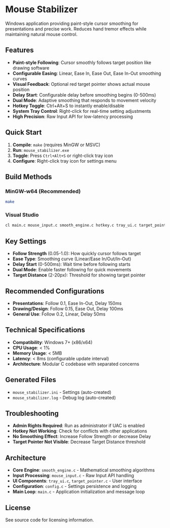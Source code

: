 # Mouse Stabilizer

Windows application providing paint-style cursor smoothing for presentations and precise work. Reduces hand tremor effects while maintaining natural mouse control.

## Features

- **Paint-style Following**: Cursor smoothly follows target position like drawing software
- **Configurable Easing**: Linear, Ease In, Ease Out, Ease In-Out smoothing curves  
- **Visual Feedback**: Optional red target pointer shows actual mouse position
- **Delay Start**: Configurable delay before smoothing begins (0-500ms)
- **Dual Mode**: Adaptive smoothing that responds to movement velocity
- **Hotkey Toggle**: Ctrl+Alt+S to instantly enable/disable
- **System Tray Control**: Right-click for real-time setting adjustments
- **High Precision**: Raw Input API for low-latency processing

## Quick Start

1. **Compile**: `make` (requires MinGW or MSVC)
2. **Run**: `mouse_stabilizer.exe`  
3. **Toggle**: Press `Ctrl+Alt+S` or right-click tray icon
4. **Configure**: Right-click tray icon for settings menu

## Build Methods

### MinGW-w64 (Recommended)
```bash
make
```

### Visual Studio
```bash
cl main.c mouse_input.c smooth_engine.c hotkey.c tray_ui.c target_pointer.c config.c /Fe:mouse_stabilizer.exe user32.lib kernel32.lib shell32.lib gdi32.lib
```

## Key Settings

- **Follow Strength** (0.05-1.0): How quickly cursor follows target
- **Ease Type**: Smoothing curve (Linear/Ease In/Out/In-Out)  
- **Delay Start** (0-500ms): Wait time before following starts
- **Dual Mode**: Enable faster following for quick movements
- **Target Distance** (2-20px): Threshold for showing target pointer

## Recommended Configurations

- **Presentations**: Follow 0.1, Ease In-Out, Delay 150ms
- **Drawing/Design**: Follow 0.15, Ease Out, Delay 100ms  
- **General Use**: Follow 0.2, Linear, Delay 50ms

## Technical Specifications

- **Compatibility**: Windows 7+ (x86/x64)
- **CPU Usage**: < 1%
- **Memory Usage**: < 5MB  
- **Latency**: < 8ms (configurable update interval)
- **Architecture**: Modular C codebase with separated concerns

## Generated Files

- `mouse_stabilizer.ini` - Settings (auto-created)
- `mouse_stabilizer.log` - Debug log (auto-created)

## Troubleshooting

- **Admin Rights Required**: Run as administrator if UAC is enabled
- **Hotkey Not Working**: Check for conflicts with other applications
- **No Smoothing Effect**: Increase Follow Strength or decrease Delay
- **Target Pointer Not Visible**: Decrease Target Distance threshold

## Architecture

- **Core Engine**: `smooth_engine.c` - Mathematical smoothing algorithms
- **Input Processing**: `mouse_input.c` - Raw Input API handling
- **UI Components**: `tray_ui.c`, `target_pointer.c` - User interface
- **Configuration**: `config.c` - Settings persistence and logging
- **Main Loop**: `main.c` - Application initialization and message loop

## License

See source code for licensing information.